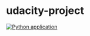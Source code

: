 # udacity-project

[![Python application](https://github.com/clark-hoang/udacity-project/actions/workflows/main.yml/badge.svg?branch=main)](https://github.com/clark-hoang/udacity-project/actions/workflows/main.yml)
